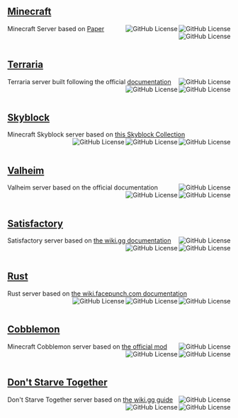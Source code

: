 ## [Minecraft](https://github.com/delath/containers-hub/tree/main/minecraft)

<div>
    <p>
      Minecraft Server based on 
      <a href="https://github.com/PaperMC/Paper">
        Paper
      </a>
      <img align="right" alt="GitHub License" src="https://img.shields.io/docker/image-size/delath/minecraft">
      <img align="right" alt="GitHub License" src="https://img.shields.io/docker/stars/delath/minecraft">
      <img align="right" alt="GitHub License" src="https://img.shields.io/docker/pulls/delath/minecraft">
    </p>
</div>
<br>

## [Terraria](https://github.com/delath/containers-hub/tree/main/terraria)

<div>
    <p>
      Terraria server built following the official 
      <a href="https://terraria.wiki.gg/wiki/Server">
        documentation
      </a>
      <img align="right" alt="GitHub License" src="https://img.shields.io/docker/image-size/delath/terraria">
      <img align="right" alt="GitHub License" src="https://img.shields.io/docker/stars/delath/terraria">
      <img align="right" alt="GitHub License" src="https://img.shields.io/docker/pulls/delath/terraria">
    </p>
</div>
<br>

## [Skyblock](https://github.com/delath/containers-hub/tree/main/skyblock)

<div>
    <p>
      Minecraft Skyblock server based on  
      <a href="https://github.com/BluePsychoRanger/SkyBlock_Collection">
        this Skyblock Collection
      </a>
      <img align="right" alt="GitHub License" src="https://img.shields.io/docker/image-size/delath/skyblock">
      <img align="right" alt="GitHub License" src="https://img.shields.io/docker/stars/delath/skyblock">
      <img align="right" alt="GitHub License" src="https://img.shields.io/docker/pulls/delath/skyblock">
    </p>
</div>
<br>

## [Valheim](https://github.com/delath/containers-hub/tree/main/valheim)

<div>
    <p>
      Valheim server based on the official documentation
      <img align="right" alt="GitHub License" src="https://img.shields.io/docker/image-size/delath/valheim">
      <img align="right" alt="GitHub License" src="https://img.shields.io/docker/stars/delath/valheim">
      <img align="right" alt="GitHub License" src="https://img.shields.io/docker/pulls/delath/valheim">
    </p>
</div>
<br>

## [Satisfactory](https://github.com/delath/containers-hub/tree/main/satisfactory)

<div>
    <p>
      Satisfactory server based on 
      <a href="https://satisfactory.wiki.gg/wiki/Dedicated_servers">
        the wiki.gg documentation
      </a>
      <img align="right" alt="GitHub License" src="https://img.shields.io/docker/image-size/delath/satisfactory">
      <img align="right" alt="GitHub License" src="https://img.shields.io/docker/stars/delath/satisfactory">
      <img align="right" alt="GitHub License" src="https://img.shields.io/docker/pulls/delath/satisfactory">
    </p>
</div>
<br>

## [Rust](https://github.com/delath/containers-hub/tree/main/rust)

<div>
    <p>
      Rust server based on 
      <a href="https://wiki.facepunch.com/rust/Creating-a-server">
        the wiki.facepunch.com documentation
      </a>
      <img align="right" alt="GitHub License" src="https://img.shields.io/docker/image-size/delath/rust">
      <img align="right" alt="GitHub License" src="https://img.shields.io/docker/stars/delath/rust">
      <img align="right" alt="GitHub License" src="https://img.shields.io/docker/pulls/delath/rust">
    </p>
</div>
<br>

## [Cobblemon](https://github.com/delath/containers-hub/tree/main/cobblemon)

<div>
    <p>
      Minecraft Cobblemon server based on 
      <a href="https://modrinth.com/mod/cobblemon">
        the official mod
      </a>
      <img align="right" alt="GitHub License" src="https://img.shields.io/docker/image-size/delath/cobblemon">
      <img align="right" alt="GitHub License" src="https://img.shields.io/docker/stars/delath/cobblemon">
      <img align="right" alt="GitHub License" src="https://img.shields.io/docker/pulls/delath/cobblemon">
    </p>
</div>
<br>

## [Don't Starve Together](https://github.com/delath/containers-hub/tree/main/dst)

<div>
    <p>
      Don't Starve Together server based on 
      <a href="https://dontstarve.wiki.gg/wiki/Guides/Don%E2%80%99t_Starve_Together_Dedicated_Servers">
        the wiki.gg guide
      </a>
      <img align="right" alt="GitHub License" src="https://img.shields.io/docker/image-size/delath/dst">
      <img align="right" alt="GitHub License" src="https://img.shields.io/docker/stars/delath/dst">
      <img align="right" alt="GitHub License" src="https://img.shields.io/docker/pulls/delath/dst">
    </p>
</div>
<br>
